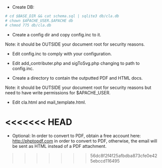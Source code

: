 * Create DB:

```bash
# cd $BASE_DIR && cat schema.sql | sqlite3 db/cla.db 
# chown $APACHE_USER.$APACHE db
# chmod 775 db/cla.db
```
* Create a config dir and copy config.inc to it.

Note: it should be OUTSIDE your document root for security reasons.

* Edit config.inc to comply with your configuration.

* Edit add_contributer.php and sigToSvg.php changing to path to config.inc.

* Create a directory to contain the outputted PDF and HTML docs.

Note: it should be OUTSIDE your document root for security reasons but need to have write permissions for $APACHE_USER.

* Edit cla.html and mail_template.html.

<<<<<<< HEAD
=======
* Optional: In order to convert to PDF, obtain a free account here: http://phptopdf.com in order to convert to PDF, otherwise, the email will be sent as HTML instead of a PDF attachment.
>>>>>>> 56dc8f2f4f25afbdba873cfe0e425ebccd116495
